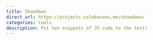 ```yaml
---
title: Showdown
direct_url: https://projects.calebevans.me/showdown/
categories: tools
description: Put two snippets of JS code to the test!
---
```

